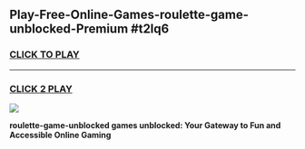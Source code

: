 
## Play-Free-Online-Games-roulette-game-unblocked-Premium #t2lq6
<h3>
<a href="https://premium.freeplayer.one?title=roulette-game-unblocked&ref=8M">CLICK TO PLAY</a></h3>
<hr>

<h3>
<a href="https://premium.freeplayer.one?title=roulette-game-unblocked&ref=8M">CLICK 2 PLAY</a>
  
</h3>

<a href="https://premium.freeplayer.one?title=roulette-game-unblocked&ref=8M"><img src="https://clearcache.store/games.png"></a>


**roulette-game-unblocked games unblocked: Your Gateway to Fun and Accessible Online Gaming**
